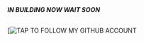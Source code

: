 ##


#### ***IN BUILDING NOW WAIT SOON***





##

[![***TAP TO FOLLOW MY GITHUB ACCOUNT***](https://github.com/abdallajsalim) 
